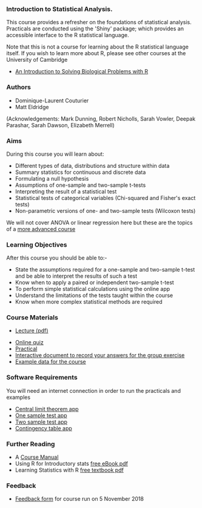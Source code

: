 ### Introduction to Statistical Analysis.

This course provides a refresher on the foundations of statistical analysis. Practicals are conducted using the 'Shiny' package; which provides an accessible interface to the R statistical language.

Note that this is not a course for learning about the R statistical language itself. If you wish to learn more about R, please see other courses at the University of Cambridge

- [An Introduction to Solving Biological Problems with R](http://cambiotraining.github.io/r-intro/)

### Authors

- Dominique-Laurent Couturier
- Matt Eldridge

(Acknowledgements: Mark Dunning, Robert Nicholls, Sarah Vowler, Deepak Parashar, Sarah Dawson, Elizabeth Merrell)

### Aims

During this course you will learn about:

- Different types of data, distributions and structure within data
- Summary statistics for continuous and discrete data
- Formulating a null hypothesis
- Assumptions of one-sample and two-sample t-tests
- Interpreting the result of a statistical test
- Statistical tests of categorical variables (Chi-squared and Fisher's exact tests)
- Non-parametric versions of one- and two-sample tests (Wilcoxon tests)

We will not cover ANOVA or linear regression here but these are the topics of a [more advanced course](https://bioinformatics-core-shared-training.github.io/linear-models-r)

### Learning Objectives

After this course you should be able to:-

- State the assumptions required for a one-sample and two-sample t-test and be able to interpret the results of such a test
- Know when to apply a paired or independent two-sample t-test
- To perform simple statistical calculations using the online app
- Understand the limitations of the tests taught within the course
- Know when more complex statistical methods are required

### Course Materials

- [Lecture (pdf)](IntroToStat-DLC-20180212.pdf)
<!---
Old link
https://docs.google.com/forms/d/e/1FAIpQLScblQ_-ISfSCGp_EIVPPI_mnrJHttaKxln8vVoyjJFvS8BL1w/viewform)
-->
- [Online quiz](https://goo.gl/forms/QABUxPKA988HUVeO2)
- [Practical](practical.html)
- [Interactive document to record your answers for the group exercise](https://public.etherpad-mozilla.org/p/2018-11-05-intro-to-stats)
- [Example data for the course](CourseData.zip)

### Software Requirements

You will need an internet connection in order to run the practicals and examples

- [Central limit theorem app](http://bioinformatics.cruk.cam.ac.uk/apps/stats/central-limit-theorem)
- [One sample test app](http://bioinformatics.cruk.cam.ac.uk/apps/stats/OneSampleTest)
- [Two sample test app](http://bioinformatics.cruk.cam.ac.uk/apps/stats/TwoSampleTest)
- [Contingency table app](http://bioinformatics.cruk.cam.ac.uk/apps/stats/contingency-table)

### Further Reading

- A [Course Manual](manual.pdf)
- Using R for Introductory stats [free eBook pdf](http://cran.r-project.org/doc/contrib/Verzani-SimpleR.pdf)
- Learning Statistics with R [free textbook pdf](http://health.adelaide.edu.au/psychology/ccs/teaching/lsr/)

### Feedback

- [Feedback form](https://www.surveymonkey.co.uk/r/StatAnalysis) for course run on 5 November 2018

$$ $$
